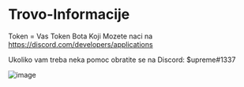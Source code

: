 # Trovo-Informacije

Token = Vas Token Bota Koji Mozete naci na https://discord.com/developers/applications

Ukoliko vam treba neka pomoc obratite se na Discord: $upreme#1337



![image](https://user-images.githubusercontent.com/85060930/143788639-00acd2cc-2495-4bd6-981b-df4c4122a078.png)
